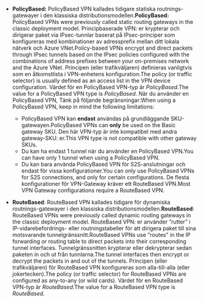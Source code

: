* <span data-ttu-id="d9157-101">**PolicyBased:** PolicyBased VPN kallades tidigare statiska routnings-gatewayer i den klassiska distributionsmodellen.</span><span class="sxs-lookup"><span data-stu-id="d9157-101">**PolicyBased:** PolicyBased VPNs were previously called static routing gateways in the classic deployment model.</span></span> <span data-ttu-id="d9157-102">Principbaserade VPN: er krypterar och dirigerar paket via IPsec-tunnlar baserat på IPsec-principer som konfigureras med kombinationer av adressprefix mellan ditt lokala nätverk och Azure VNet.</span><span class="sxs-lookup"><span data-stu-id="d9157-102">Policy-based VPNs encrypt and direct packets through IPsec tunnels based on the IPsec policies configured with the combinations of address prefixes between your on-premises network and the Azure VNet.</span></span> <span data-ttu-id="d9157-103">Principen (eller trafikväljaren) definieras vanligtvis som en åtkomstlista i VPN-enhetens konfiguration.</span><span class="sxs-lookup"><span data-stu-id="d9157-103">The policy (or traffic selector) is usually defined as an access list in the VPN device configuration.</span></span> <span data-ttu-id="d9157-104">Värdet för en PolicyBased VPN-typ är *PolicyBased*.</span><span class="sxs-lookup"><span data-stu-id="d9157-104">The value for a PolicyBased VPN type is *PolicyBased*.</span></span> <span data-ttu-id="d9157-105">När du använder en PolicyBased VPN, Tänk på följande begränsningar:</span><span class="sxs-lookup"><span data-stu-id="d9157-105">When using a PolicyBased VPN, keep in mind the following limitations:</span></span>
  
  * <span data-ttu-id="d9157-106">PolicyBased VPN kan **endast** användas på grundläggande SKU-gatewayen.</span><span class="sxs-lookup"><span data-stu-id="d9157-106">PolicyBased VPNs can **only** be used on the Basic gateway SKU.</span></span> <span data-ttu-id="d9157-107">Den här VPN-typ är inte kompatibel med andra gateway-SKU: er.</span><span class="sxs-lookup"><span data-stu-id="d9157-107">This VPN type is not compatible with other gateway SKUs.</span></span>
  * <span data-ttu-id="d9157-108">Du kan ha endast 1 tunnel när du använder en PolicyBased VPN.</span><span class="sxs-lookup"><span data-stu-id="d9157-108">You can have only 1 tunnel when using a PolicyBased VPN.</span></span>
  * <span data-ttu-id="d9157-109">Du kan bara använda PolicyBased VPN för S2S-anslutningar och endast för vissa konfigurationer.</span><span class="sxs-lookup"><span data-stu-id="d9157-109">You can only use PolicyBased VPNs for S2S connections, and only for certain configurations.</span></span> <span data-ttu-id="d9157-110">De flesta konfigurationer för VPN-Gateway kräver ett RouteBased VPN.</span><span class="sxs-lookup"><span data-stu-id="d9157-110">Most VPN Gateway configurations require a RouteBased VPN.</span></span>
* <span data-ttu-id="d9157-111">**RouteBased**: RouteBased VPN kallades tidigare för dynamiska routnings-gatewayer i den klassiska distributionsmodellen.</span><span class="sxs-lookup"><span data-stu-id="d9157-111">**RouteBased**: RouteBased VPNs were previously called dynamic routing gateways in the classic deployment model.</span></span> <span data-ttu-id="d9157-112">RouteBased VPN: er använder ”rutter” i IP-vidarebefordrings- eller routningstabeller för att dirigera paket till sina motsvarande tunnelgränssnitt.</span><span class="sxs-lookup"><span data-stu-id="d9157-112">RouteBased VPNs use "routes" in the IP forwarding or routing table to direct packets into their corresponding tunnel interfaces.</span></span> <span data-ttu-id="d9157-113">Tunnelgränssnitten krypterar eller dekrypterar sedan paketen in och ut från tunnlarna.</span><span class="sxs-lookup"><span data-stu-id="d9157-113">The tunnel interfaces then encrypt or decrypt the packets in and out of the tunnels.</span></span> <span data-ttu-id="d9157-114">Principen (eller trafikväljaren) för RouteBased VPN konfigureras som alla-till-alla (eller jokertecken).</span><span class="sxs-lookup"><span data-stu-id="d9157-114">The policy (or traffic selector) for RouteBased VPNs are configured as any-to-any (or wild cards).</span></span> <span data-ttu-id="d9157-115">Värdet för en RouteBased VPN-typ är *RouteBased*.</span><span class="sxs-lookup"><span data-stu-id="d9157-115">The value for a RouteBased VPN type is *RouteBased*.</span></span>

